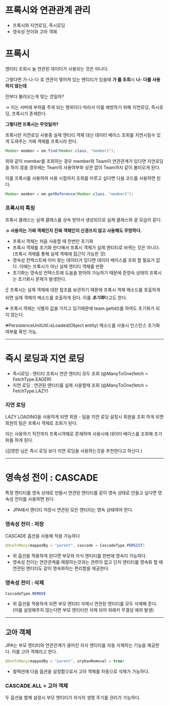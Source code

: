 
# 프록시와 연관관계 관리

- 프록시와 지연로딩, 즉시로딩
- 영속성 전이와 고아 객체

# 프록시

엔티티 조회시 늘 연관된 데이터가 사용되는 것은 아니다. 

그렇다면 가-나-다 로 연관이 맺어져 있는 엔티티가 있을때 **가 를 조회**시 **나- 다를 사용하지 않는데**

전부다 불러오는게 맞는 것일까?

→ 이는 서버에 부하를 주게 되는 행위이다 따라서 이를 예방하기 위해 지연로딩, 즉시로딩, 프록시가 존재한다.

**그렇다면 프록시는 무엇일까?**

프록시란 지연로딩 사용중 실제 엔티티 객체 대신 데이터 베이스 조회를 지연시킬수 있게 도와주는 가짜 객체를 프록시라 한다.

```java
Member member = em.find(Member.class, "member1");
```

위와 같이 member를 조회하는 경우 member와 Team이 연관관계가 있다면 지연로딩을 하지 않을 경우에는 Team의 사용여부와 상관 없이 Team까지 같이 불러오게 된다. 

이를 프록시를 사용하여 사용 시점까지 조회를 미루고 싶다면 다음 코드를 사용하면 된다.

```java
Member member = em.getReference(Member.class, "member1");
```

### 프록시의 특징

프록시 클래스는 실제 클래스를 상속 받아서 생성되므로 실제 클래스와 겉 모습이 같다.

**→ 사용자는 가짜 객체인지 진짜 객체인지 신경쓰지 않고 사용해도 무방하다.**

- 프록시 객체는 처음 사용할 때 한번만 초기화
- 프록시 객체를 초기화 한다해서 프록시 객체가 실제 엔티티로 바뀌는 것은 아니다. (프록시 객체를 통해 실제 객체에 접근이 가능한 것)
- 영속성 컨텍스트에 이미 찾는 데이터가 있다면 데이터 베이스를 조회 할 필요가 없다. 이때는 프록시가 아닌 실제 엔티티 객체를 반환
- 초기화는 영속성 컨텍스트에 도움을 받아야 가능하기 때문에 준영속 상태의 프록시는 초기화시 문제가 발생한다.

☝️ 프록시는 실제 객체에 대한 참조를 보관하기 때문에 프록시 객체 메소드를 호출하게 되면 실제 객체의 메소드를 호출하게 된다. 이를 ***초기화***라고도 한다.

➕ 프록시 객체는 식별자 값을 가지고 있기때문에 team.getId()를 하여도 초기화가 되지 않는다.

➕PersistenceUnitUtil.isLoaded(Object entity) 메소드를 사용시 인스턴스 초기화 여부를 확인 가능.

---

# 즉시 로딩과 지연 로딩

- 즉시로딩 : 엔티티 조회시 연관 엔티티 모두 조회 (@ManyToOne(fetch = FetchType.EAGER)
- 지연 로딩 : 연관된 엔티티를 실제 사용할때 조회 (@ManyToOne(fetch = FetchType.LAZY)

### 지연 로딩

LAZY LOADING을 사용하게 되면 회원 - 팀을 지연 로딩 설정시 회원을 조회 하게 되면 회원의 팀은 프록시 객체로 조회가 된다. 

이는 사용하기 직전까지 프록시객체로 존재하며 사용시에 데이터 베이스를 조회해 초기화를 하게 된다.

(김영한 님은 즉시 로딩 보다 지연 로딩을 사용하는것을 추천한다고 하신다.)

---

# 영속성 전이 : CASCADE

특정 엔티티를 영속 상태로 만들시 연관된 엔티티를 같이 영속 상태로 만들고 싶다면 영속성 전이를 사용하면 된다.

- JPA에서 엔티티 저장시 연관된 모든 엔티티는 영속 상태여야 한다.

### 영속성 전이 : 저장

CASCADE 옵션을 사용해 적용 가능하다

```java
@OneToMany(mappedBy = "parent", cascade = CascadeType.PERSIST)
```

- 위 옵션을 적용하게 된다면 부모와 자식 엔티티를 한번에 영속이 가능하다.
- 영속성 전이는 연관관계를 매핑하는것과는 관련이 없고 단지 엔티티를 영속화 할 때 연관된 엔티티도 같이 영속화하는 편리함을 제공한다.

### 영속성 전이 : 삭제

```java
CascadeType.REMOVE
```

- 위 옵션을 적용하게 되면 부모 엔티티 삭제시 연관된 엔티티를 모두 삭제해 준다. (이를 설정해주지 않는다면 부모 엔티티만 삭제 되어 외래키 무결성 예외 발생)

---

## 고아 객체

JPA는 부모 엔티티와 연관관계가 끊어진 자식 엔티티를 자동 삭제하는 기능을 제공한다. 이를 고아 객체라고 한다.

```java
@OneToMany(mappedBy = "parent", orphanRemoval = true)
```

 

- 컬렉션에 다음 옵션을 설정함으로서 고아 객체를 자동으로 삭제가 가능하다.

### CASCADE.ALL + 고아 객체

두 옵션을 함께 설정시 부모 엔티티가 자식의 생명 주기를 관리가 가능하다.
